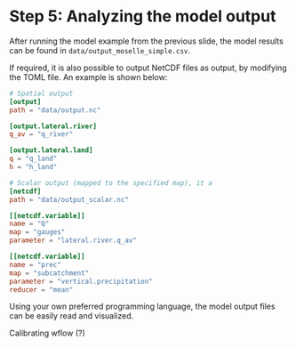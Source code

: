 # Step 5: Analyzing the model output

After running the model example from the previous slide, the model results can be found in `data/output_moselle_simple.csv`.  

If required, it is also possible to output NetCDF files as output, by modifying the TOML file. An example is shown below:

```toml
# Spatial output
[output]
path = "data/output.nc"

[output.lateral.river]
q_av = "q_river"

[output.lateral.land]
q = "q_land"
h = "h_land"

# Scalar output (mapped to the specified map), it a
[netcdf]
path = "data/output_scalar.nc"

[[netcdf.variable]]
name = "Q"
map = "gauges"
parameter = "lateral.river.q_av"

[[netcdf.variable]]
name = "prec"
map = "subcatchment"
parameter = "vertical.precipitation"
reducer = "mean"
```

Using your own preferred programming language, the model output files can be easily read and visualized.

Calibrating wflow (?)